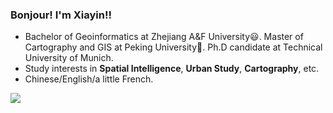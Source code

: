 ### Bonjour! I'm Xiayin!!

- Bachelor of Geoinformatics at Zhejiang A&F University😃. Master of Cartography and GIS at Peking University🚃. Ph.D candidate at Technical University of Munich.
- Study interests in **Spatial Intelligence**, **Urban Study**, **Cartography**, etc.
- Chinese/English/a little French.

![](https://img.shields.io/badge/Master-100%25-success?style=for-the-badge&logo=appveyor)
